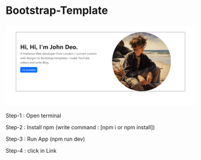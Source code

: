 <h1>Bootstrap-Template</h1>

<img src="https://github.com/SarvangiPatel/bootstrap-template-react-/blob/main/bootstrap/src/assets/Result.png" alt="Result here...">


<p>Step-1 : Open terminal</p>
<p>Step-2 : Install npm (write command : [npm i or npm install])</p>
<p>Step-3 : Run App (npm run dev)</p>
<p>Step-4 : click in Link</p>
